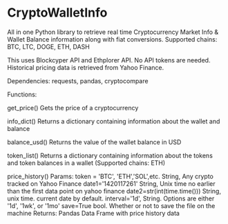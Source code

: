# CryptoWalletInfo
All in one Python library to retrieve real time Cryptocurrency Market Info & Wallet Balance information along with fiat conversions. 
Supported chains: BTC, LTC, DOGE, ETH, DASH

This uses Blockcyper API and Ethplorer API. No API tokens are needed.
Historical pricing data is retrieved from Yahoo Finance.

Dependencies: requests, pandas, cryptocompare

Functions:


get_price() Gets the price of a cryptocurrency

info_dict() Returns a dictionary containing information about the wallet and balance

balance_usd() Returns the value of the wallet balance in USD

token_list() Returns a dictionary containing information about the tokens and token balances in a wallet (Supported chains: ETH)

price_history()
Params: 
token = 'BTC', 'ETH','SOL',etc. String, Any crypto tracked on Yahoo Finance
date1='1420117261' String, Unix time no earlier than the first data point on yahoo finance
date2=str(int(time.time())) String, unix time. current date by default. 
interval='1d', String. Options are either '1d', '1wk', or '1mo'
save=True bool. Whether or not to save the file on the machine
Returns:
Pandas Data Frame with price history data
